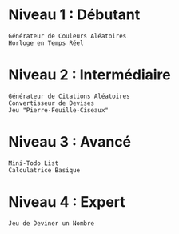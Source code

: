 # Niveau 1 : Débutant
    Générateur de Couleurs Aléatoires
    Horloge en Temps Réel

# Niveau 2 : Intermédiaire
    Générateur de Citations Aléatoires
    Convertisseur de Devises
    Jeu "Pierre-Feuille-Ciseaux"

# Niveau 3 : Avancé
    Mini-Todo List
    Calculatrice Basique

# Niveau 4 : Expert
    Jeu de Deviner un Nombre